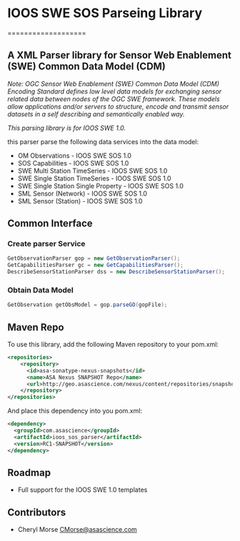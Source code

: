 # IOOS SWE SOS Parseing Library 
===================

A XML Parser library for Sensor Web Enablement (SWE) Common Data Model (CDM)
--------------------

<em>Note: OGC Sensor Web Enablement (SWE) Common Data Model (CDM) Encoding Standard defines low level data models for exchanging sensor related data between nodes of the OGC SWE framework. These models allow applications and/or servers to structure, encode and transmit sensor datasets in a self describing and semantically enabled way. 

This parsing library is for IOOS SWE 1.0.</em>

this parser parse the following data services into the data model:

* OM Observations - IOOS SWE SOS 1.0
* SOS Capabilities - IOOS SWE SOS 1.0
* SWE Multi Station TimeSeries - IOOS SWE SOS 1.0
* SWE Single Station TimeSeries - IOOS SWE SOS 1.0
* SWE Single Station Single Property - IOOS SWE SOS 1.0
* SML Sensor (Network) - IOOS SWE SOS 1.0
* SML Sensor (Station) - IOOS SWE SOS 1.0

## Common Interface

### Create parser Service

```java 
GetObservationParser gop = new GetObservationParser();
GetCapabilitiesParser gc = new GetCapabilitiesParser();
DescribeSensorStationParser dss = new DescribeSensorStationParser();
```
### Obtain Data Model
```java
GetObservation getObsModel = gop.parseGO(gopFile);
```

## Maven Repo

To use this library, add the following Maven repository to your pom.xml:

```xml
<repositories>
    <repository>
      <id>asa-sonatype-nexus-snapshots</id>
      <name>ASA Nexus SNAPSHOT Repo</name>
      <url>http://geo.asascience.com/nexus/content/repositories/snapshots/</url>
    </repository>
</repositories>
```

And place this dependency into you pom.xml:

```xml
<dependency>
  <groupId>com.asascience</groupId>
  <artifactId>ioos_sos_parser</artifactId>
  <version>RC1-SNAPSHOT</version>
</dependency>
```

## Roadmap
*  Full support for the IOOS SWE 1.0 templates


## Contributors
*  Cheryl Morse <CMorse@asascience.com>
